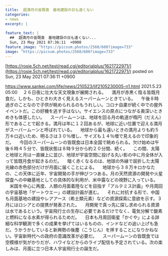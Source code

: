 ```yaml
---
title:  超満月の皆既食　基地建設の日も遠くない  
categories:
- news
excerpt: |
  
feature_text: |
  ##  超満月の皆既食　基地建設の日も遠くない...
  Sun, 23 May 2021 07:36:11  +0900
feature_image: "https://picsum.photos/2560/600?image=733"
image: "https://picsum.photos/2560/600?image=733"
---
```


[https://rosie.5ch.net/test/read.cgi/editorialplus/1621722971/](https://rosie.5ch.net/test/read.cgi/editorialplus/1621722971/)
posted on Sun, 23 May 2021 07:36:11  +0900

<!--more-->

https://www.sankei.com/life/news/210523/lif2105230005-n1.html 2021.5.23 05:00 　２６日夜に壮大な天文現象が展開される。 　満月が赤黒く陰る皆既月食だ。しかも、ひときわ大きく見えるスーパームーンときている。 　午後８時過ぎのことなので子供が眺められるのもうれしい。コロナ自粛が続く中での屋外イベントだ。この好機を逃す手はない。サイエンスの原点につながる奥深いときめきも体感したい。 　スーパームーンは、地球を回る月の軌道が楕円（だえん）形であることで起きる。満月は年に１２回あるが、地球に近い位置で迎える満月がスーパームーンと呼ばれている。 　地球から最も遠いときの満月よりも約５万キロ近いため、明るさは３０％増し、サイズも１４％増で見えるので印象的だ。 　今回のスーパームーンの皆既食は日本全国で眺められる。欠け始めは午後６時４５分で、皆既状態は８時９分から約２０分間、続く。 　この間、太陽と地球と月は一直線上に並び、地球が宇宙空間に投げる丸い影の中に月全体が入って皆既月食が起きるのだ。 　暗く赤くなるのは、地球の外縁で屈折した太陽光線の赤色部分だけが月面に届くことによる。 　地球から３８万キロかなたの、この天体に近年、宇宙開発の手が伸びつつある。月の天然資源の開発や火星探査への中継基地としての具体的な利用が、米中露などの視野に入っている。 　米国を中心に再度、人類の月面着陸などを目指す「アルテミス計画」や月周回の宇宙基地「ゲートウエー」の建設計画が進む。 　それに対抗する形で、中国も月面基地の建設やレアアース（希土類元素）などの資源探索に意欲を示す。３月にはロシアとの提携が発表された。 　月開発で真っ先に探し求められる資源は水であるという。宇宙飛行士の生存に必要であるだけでなく、電気分解で酸素と燃料になる水素が得られるためだ。 　日本も月周回衛星「かぐや」による詳細な科学観測で多くの成果を挙げてはいるものの、インドなどの追い上げも急だ。うかうかしていると新興勢の後塵（こうじん）を拝することになりかねない。宇宙新時代への政府の意識改革が必要だ。 　スーパームーンの皆既食では空模様が気がかりだが、ハワイなどからのライブ配信も予定されている。次の楽しみは、月面に立つ日本人宇宙飛行士の誕生だ。
